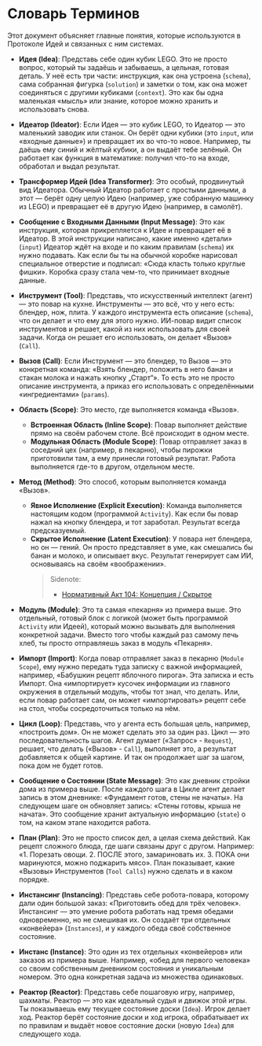 # Словарь Терминов

Этот документ объясняет главные понятия, которые используются в Протоколе Идей и связанных с ним системах.

- **Идея (Idea)**: Представь себе один кубик LEGO. Это не просто вопрос, который ты задаёшь и забываешь, а цельная, готовая деталь. У неё есть три части: инструкция, как она устроена (`schema`), сама собранная фигурка (`solution`) и заметки о том, как она может соединяться с другими кубиками (`context`). Это как бы одна маленькая «мысль» или знание, которое можно хранить и использовать снова.

- **Идеатор (Ideator)**: Если Идея — это кубик LEGO, то Идеатор — это маленький заводик или станок. Он берёт одни кубики (это `input`, или «входные данные») и превращает их во что-то новое. Например, ты даёшь ему синий и жёлтый кубики, а он выдаёт тебе зелёный. Он работает как функция в математике: получил что-то на входе, обработал и выдал результат.

- **Трансформер Идей (Idea Transformer)**: Это особый, продвинутый вид Идеатора. Обычный Идеатор работает с простыми данными, а этот — берёт одну целую Идею (например, уже собранную машинку из LEGO) и превращает её в другую Идею (например, в самолёт).

- **Сообщение с Входными Данными (Input Message)**: Это как инструкция, которая прикрепляется к Идее и превращает её в Идеатор. В этой инструкции написано, какие именно «детали» (`input`) Идеатор ждёт на входе и по каким правилам (`schema`) их нужно подавать. Как если бы ты на обычной коробке нарисовал специальное отверстие и подписал: «Сюда класть только круглые фишки». Коробка сразу стала чем-то, что принимает входные данные.

- **Инструмент (Tool)**: Представь, что искусственный интеллект (агент) — это повар на кухне. Инструменты — это всё, что у него есть: блендер, нож, плита. У каждого инструмента есть описание (`schema`), что он делает и что ему для этого нужно. ИИ-повар видит список инструментов и решает, какой из них использовать для своей задачи. Когда он решает его использовать, он делает «Вызов» (`Call`).

- **Вызов (Call)**: Если Инструмент — это блендер, то Вызов — это конкретная команда: «Взять блендер, положить в него банан и стакан молока и нажать кнопку „Старт“». То есть это не просто описание инструмента, а приказ его использовать с определёнными «ингредиентами» (`params`).

- **Область (Scope)**: Это место, где выполняется команда «Вызов».
  - **Встроенная Область (Inline Scope)**: Повар выполняет действие прямо на своём рабочем столе. Всё происходит в одном месте.
  - **Модульная Область (Module Scope)**: Повар отправляет заказ в соседний цех (например, в пекарню), чтобы пирожки приготовили там, а ему принесли готовый результат. Работа выполняется где-то в другом, отдельном месте.

- **Метод (Method)**: Это способ, которым выполняется команда «Вызов».
  - **Явное Исполнение (Explicit Execution)**: Команда выполняется настоящим кодом (программой `Activity`). Как если бы повар нажал на кнопку блендера, и тот заработал. Результат всегда предсказуемый.
  - **Скрытое Исполнение (Latent Execution)**: У повара нет блендера, но он — гений. Он просто представляет в уме, как смешались бы банан и молоко, и описывает вкус. Результат генерирует сам ИИ, основываясь на своём «воображении».
    > Sidenote:
    >
    > - [Нормативный Акт 104: Концепция / Скрытое](../rfc/104_concept_latent.md)

- **Модуль (Module)**: Это та самая «пекарня» из примера выше. Это отдельный, готовый блок с логикой (может быть программой `Activity` или Идеей), который можно вызывать для выполнения конкретной задачи. Вместо того чтобы каждый раз самому печь хлеб, ты просто отправляешь заказ в модуль «Пекарня».

- **Импорт (Import)**: Когда повар отправляет заказ в пекарню (`Module Scope`), ему нужно передать туда записку с важной информацией, например, «Бабушкин рецепт яблочного пирога». Эта записка и есть Импорт. Она «импортирует» кусочек информации из главного окружения в отдельный модуль, чтобы тот знал, что делать. Или, если повар работает сам, он может «импортировать» рецепт себе на стол, чтобы сосредоточиться только на нём.

- **Цикл (Loop)**: Представь, что у агента есть большая цель, например, «построить дом». Он не может сделать это за один раз. Цикл — это последовательность шагов. Агент думает («Запрос» - `Request`), решает, что делать («Вызов» - `Call`), выполняет это, а результат добавляется к общей картине. И так он продолжает шаг за шагом, пока дом не будет готов.

- **Сообщение о Состоянии (State Message)**: Это как дневник стройки дома из примера выше. После каждого шага в Цикле агент делает запись в этом дневнике: «Фундамент готов, стены не начаты». На следующем шаге он обновляет запись: «Стены готовы, крыша не начата». Это сообщение хранит актуальную информацию (`state`) о том, на каком этапе находится работа.

- **План (Plan)**: Это не просто список дел, а целая схема действий. Как рецепт сложного блюда, где шаги связаны друг с другом. Например: «1. Порезать овощи. 2. ПОСЛЕ этого, замариновать их. 3. ПОКА они маринуются, можно поджарить мясо». План показывает, какие «Вызовы» Инструментов (`Tool Calls`) нужно сделать и в каком порядке.

- **Инстансинг (Instancing)**: Представь себе робота-повара, которому дали один большой заказ: «Приготовить обед для трёх человек». Инстансинг — это умение робота работать над тремя обедами одновременно, но не смешивая их. Он создаёт три отдельных «конвейера» (`Instances`), и у каждого обеда своё собственное состояние.

- **Инстанс (Instance)**: Это один из тех отдельных «конвейеров» или заказов из примера выше. Например, «обед для первого человека» со своим собственным дневником состояния и уникальным номером. Это одна конкретная задача из множества одинаковых.

- **Реактор (Reactor)**: Представь себе пошаговую игру, например, шахматы. Реактор — это как идеальный судья и движок этой игры. Ты показываешь ему текущее состояние доски (`Idea`). Игрок делает ход. Реактор берёт состояние доски и ход игрока, обрабатывает их по правилам и выдаёт новое состояние доски (новую `Idea`) для следующего хода.